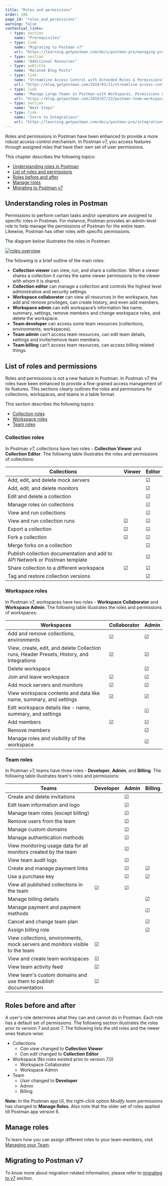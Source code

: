 ```yaml
---
title: "Roles and permissions"
order: 109
page_id: "roles_and_permissions"
warning: false
contextual_links:
  - type: section
    name: "Prerequisites"
  - type: link
    name: "Migrating to Postman v7"
    url: "https://learning.getpostman.com/docs/postman-pro/managing-pro/migrating-to-v7/"
  - type: section
    name: "Additional Resources"
  - type: subtitle
    name: "Related Blog Posts"
  - type: link
    name: "Streamline Access Control with Extended Roles & Permissions"
    url: "https://blog.getpostman.com/2019/03/11/streamline-access-control-with-extended-roles-permissions/?_ga=2.109343365.1078379737.1571761632-963694147.1565912089"
  - type: link
    name: "Manage Large Teams in Postman with Workspaces, Permissions & More"
    url: "https://blog.getpostman.com/2019/07/23/postman-team-workspaces-and-permissions/?_ga=2.109343365.1078379737.1571761632-963694147.1565912089"
  - type: section
    name: "Next Steps"
  - type: link
    name: "Intro to Integrations"
    url: "https://learning.getpostman.com/docs/postman-pro/integrations/intro-integrations/"
---
```

Roles and permissions in Postman have been enhanced to provide a more robust access-control mechanism. In Postman v7, you access features through assigned roles that have their own set of user permissions.

This chapter describes the following topics:

* [Understanding roles in Postman](#understanding-roles-in-postman)
* [List of roles and permissions](#list-of-roles-and-permissions)
* [Roles before and after](#roles-before-and-after)
* [Manage roles](#manage-roles)
* [Migrating to Postman v7](#migrating-to-postman-v7)

## Understanding roles in Postman

Permissions to perform certain tasks and/or operations are assigned to
specific roles in Postman. For instance, Postman provides an admin-level role to help manage the permissions of Postman for the entire team. Likewise, Postman has other roles with specific permissions.

The diagram below illustrates the roles in Postman:

[![roles overview](https://assets.postman.com/postman-docs/RBAC3.png)](https://assets.postman.com/postman-docs/RBAC3.png)

The following is a brief outline of the main roles:

* **Collection viewer** can view, run, and share a collection. When a viewer shares a collection it carries the same viewer permissions to the viewer with whom it is shared.
* **Collection editor** can manage a collection and controls the highest level administrative and security settings.
* **Workspace collaborator** can view all resources in the workspace, has add and remove privileges, can create history, and even add members.
* **Workspace admin** can edit workspace’s information like name, summary, settings, remove members and change workspace roles, and delete the workspace.
* **Team developer** can access some team resources (collections, environments, workspaces).
* **Team admin** can’t access team resources, can edit team details, settings and invite/remove team members.
* **Team billing** can’t access team resources, can access billing related things.

## List of roles and permissions

Roles and permissions is not a new feature in Postman. In Postman v7 the roles have been enhanced to provide a fine-grained access management of its features. This sections clearly outlines the roles and permissions for collections, workspaces, and teams in a table format.

This section describes the following topics:

* [Collection roles](#collection-roles)
* [Workspace roles](#workspace-roles)
* [Team roles](#team-roles)

### Collection roles

In Postman v7, collections have two roles - **Collection Viewer** and **Collection Editor**. The following table illustrates the roles and permissions of collections:

| Collections |   Viewer   | Editor |
| ---   |   ---     | ---   |
| Add, edit, and delete mock servers  |         | &#9745;   |
| Add, edit, and delete monitors |       | &#9745;    |
| Edit and delete a collection |       | &#9745;    |
| Manage roles on collections  |     | &#9745;  |
| View and run collections  |     | &#9745;  |
| View and run collection runs  |   &#9745;    | &#9745;  |
| Export a collection  |   &#9745;   | &#9745;   |
| Fork a collection |   &#9745;   | &#9745;   |
| Merge forks on a collection  |         | &#9745;   |
| Publish collection documentation and add to API Network or Postman template  |      | &#9745;  |
| Share collection to a different workspace  |  &#9745;  | &#9745;   |
| Tag and restore collection versions   |    | &#9745;   |

### Workspace roles

In Postman v7, workspaces have two roles - **Workspace Collaborator** and **Workspace Admin**. The following table illustrates the roles and permissions of workspaces:

| Workspaces |   Collaborator   | Admin |
| ---   |   ---     | ---   |
| Add and remove collections, environments |  &#9745;        | &#9745;   |
| View, create, edit, and delete Collection runs, Header Presets, History, and Integrations |   &#9745;     | &#9745;    |
| Delete workspace|       | &#9745;    |
| Join and leave workspace |  &#9745;    | &#9745;  |
| Add mock servers and monitors  |   &#9745;    | &#9745;  |
| View workspace contents and data like name, summary, and settings |   &#9745;   | &#9745;   |
| Edit workspace details like - name, summary, and settings |     | &#9745;   |
| Add members |  &#9745;   | &#9745;   |
| Remove members  |      | &#9745;  |
| Manage roles and visibility of the workspace |    | &#9745;   |

### Team roles

In Postman v7, teams have three roles - **Developer**, **Admin**, and **Billing**. The following table illustrates team's roles and permissions:

| Teams | Developer | Admin | Billing |
| ---   |   ---     | ---   | ------- |
| Create and delete invitations  |         | &#9745;   |
| Edit team information and logo |       | &#9745;    |
| Manage team roles (except billing)|       | &#9745;    |
| Remove users from the team |     | &#9745;  |
| Manage custom domains  |      | &#9745;  |
| Manage authentication methods |      | &#9745;   |
| View monitoring usage data for all monitors created by the team|      | &#9745;   |
| View team audit logs  |    | &#9745;   |
| Create and manage payment links  |    | &#9745;   | &#9745;
| Use a purchase key  |    | &#9745;   | &#9745;
| View all published collections in the team  | &#9745;    | &#9745;   |
| Manage billing details  |   |    | &#9745;   |
| Manage payment and payment methods |    |    | &#9745;   |
| Cancel and change team plan  |    |    | &#9745;
| Assign billing role  |    |    | &#9745;
| View collections, environments, mock servers and monitors visible to the team  |   &#9745; |    |
| View and create team workspaces | &#9745;   |   |
| View team activity feed  | &#9745;   |    |
| View team's custom domains and use them to publish documentation  | &#9745;   |    |

## Roles before and after

A user's role determines what they can and cannot do in Postman. Each role has a default set of permissions. The following section illustrates the roles prior to version 7 and post 7. The following lists the old roles and the newer ones feature-wise:

* Collections
    * *Can view* changed to **Collection Viewer**
    * *Can edit* changed to **Collection Editor**
* Workspace (No roles existed prior to version 7.0)
    * Workspace Collaborator
    * Workspace Admin
* Team
    * *User* changed to **Developer**
    * Admin
    * Billing

**Note:** In the Postman app UI, the right-click option *Modify team permissions* has changed to **Manage Roles**. Also note that the older set of roles applied till Postman app version 6.

## Manage roles

To learn how you can assign different roles to your team members, visit [Managing your Team](/docs/postman-pro/managing-pro/managing-your-team/).

## Migrating to Postman v7

To know more about migration-related information, please refer to [migrating to v7](/docs/postman-pro/managing-pro/migrating-to-v7/) section.
